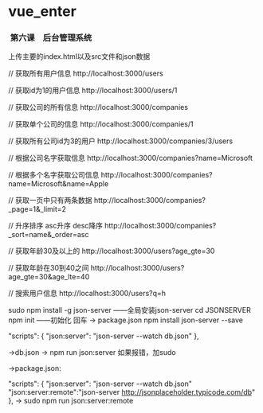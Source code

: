 # vue_enter

###  第六课　后台管理系统
上传主要的index.html以及src文件和json数据


// 获取所有用户信息
http://localhost:3000/users

// 获取id为1的用户信息
http://localhost:3000/users/1

// 获取公司的所有信息
http://localhost:3000/companies

// 获取单个公司的信息
http://localhost:3000/companies/1

// 获取所有公司id为3的用户
http://localhost:3000/companies/3/users

// 根据公司名字获取信息
http://localhost:3000/companies?name=Microsoft

// 根据多个名字获取公司信息
http://localhost:3000/companies?name=Microsoft&name=Apple

// 获取一页中只有两条数据
http://localhost:3000/companies?_page=1&_limit=2

// 升序排序 asc升序 desc降序
http://localhost:3000/companies?_sort=name&_order=asc

// 获取年龄30及以上的
http://localhost:3000/users?age_gte=30

// 获取年龄在30到40之间
http://localhost:3000/users?age_gte=30&age_lte=40

// 搜索用户信息
http://localhost:3000/users?q=h




sudo npm  install -g json-server    ——全局安装json-server
cd  JSONSERVER
npm init ——初始化   回车 -> package.json
npm install json-server --save


 "scripts": {
    "json:server": "json-server --watch db.json"
  },


  ->db.json -> npm run json:server  如果报错，加sudo 

  ->package.json:

  "scripts": {
    "json:server": "json-server --watch db.json"
    "json:server:remote":"json-server http://jsonplaceholder.typicode.com/db"
  },
  -> sudo npm run json:server:remote

